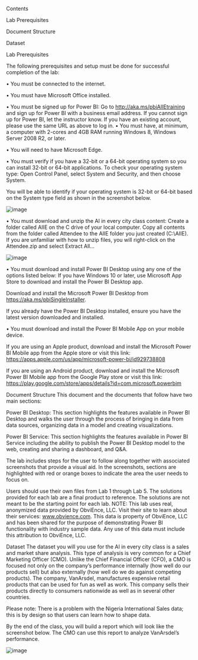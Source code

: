 Contents

Lab Prerequisites 

Document Structure 

Dataset 

Lab Prerequisites

The following prerequisites and setup must be done for successful completion of the lab:

• You must be connected to the internet.

• You must have Microsoft Office installed.

• You must be signed up for Power BI: Go to http://aka.ms/pbiAIIEtraining and sign up for
Power BI with a business email address. If you cannot sign up for Power BI, let the instructor
know. If you have an existing account, please use the same URL as above to log in.
• You must have, at minimum, a computer with 2-cores and 4GB RAM running Windows 8,
Windows Server 2008 R2, or later.

• You will need to have Microsoft Edge.

• You must verify if you have a 32-bit or a 64-bit operating system so you can install 32-bit or
64-bit applications. To check your operating system type:
Open Control Panel, select System and Security, and then choose System.

You will be able to identify if your operating system is 32-bit or 64-bit based on the
System type field as shown in the screenshot below.

![image](https://github.com/DataScienceNigeria/Arewaladies4tech/assets/51835629/8948941b-f023-43f9-acf3-f54b2d7e7157)

• You must download and unzip the AI in every city class content: Create a folder called AIIE on
the C drive of your local computer. Copy all contents from the folder called Attendee to the
AIIE folder you just created (C:\AIIE). If you are unfamiliar with how to unzip files, you will
right-click on the Attendee.zip and select Extract All…

![image](https://github.com/DataScienceNigeria/Arewaladies4tech/assets/51835629/5c6c106c-b032-4b06-92fb-eb6a5654eecd)

• You must download and install Power BI Desktop using any one of the options listed below:
If you have Windows 10 or later, use Microsoft App Store to download and install the
Power BI Desktop app.

Download and install the Microsoft Power BI Desktop from
https://aka.ms/pbiSingleInstaller.

If you already have the Power BI Desktop installed, ensure you have the latest version
downloaded and installed.

• You must download and install the Power BI Mobile App on your mobile device.

If you are using an Apple product, download and install the Microsoft Power BI
Mobile app from the Apple store or visit this link:
https://apps.apple.com/us/app/microsoft-power-bi/id929738808

If you are using an Android product, download and install the Microsoft Power BI
Mobile app from the Google Play store or visit this link:
https://play.google.com/store/apps/details?id=com.microsoft.powerbim

Document Structure
This document and the documents that follow have two main sections:

Power BI Desktop: This section highlights the features available in Power BI Desktop and
walks the user through the process of bringing in data from data sources, organizing data in
a model and creating visualizations.

Power BI Service: This section highlights the features available in Power BI Service including
the ability to publish the Power BI Desktop model to the web, creating and sharing a
dashboard, and Q&A.

The lab includes steps for the user to follow along together with associated screenshots that provide
a visual aid. In the screenshots, sections are highlighted with red or orange boxes to indicate the
area the user needs to focus on.

Users should use their own files from Lab 1 through Lab 5. The solutions provided for each lab are
a final product to reference. The solutions are not meant to be the starting point for each lab.
NOTE: This lab uses real, anonymized data provided by ObviEnce, LLC. Visit their
site to learn about their services: www.obvience.com. This data is property of
ObviEnce, LLC and has been shared for the purpose of demonstrating Power BI
functionality with industry sample data. Any use of this data must include this
attribution to ObviEnce, LLC.

Dataset
The dataset you will you use for the AI in every city class is a sales and market share analysis. This
type of analysis is very common for a Chief Marketing Officer (CMO). Unlike the Chief Financial
Officer (CFO), a CMO is focused not only on the company’s performance internally (how well do our
products sell) but also externally (how well do we do against competing products).
The company, VanArsdel, manufactures expensive retail products that can be used for fun as well as
work. This company sells their products directly to consumers nationwide as well as in several other
countries.

Please note: There is a problem with the Nigeria International Sales data; this is
by design so that users can learn how to shape data.

By the end of the class, you will build a report which will look like the screenshot below. The CMO
can use this report to analyze VanArsdel’s performance.

![image](https://github.com/DataScienceNigeria/Arewaladies4tech/assets/51835629/bb9fd4e5-3859-46f3-bd29-98c2378bd6b1)
